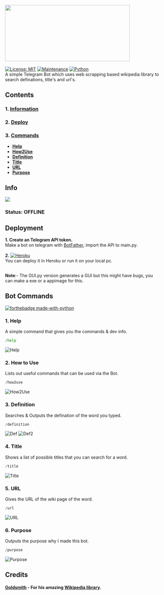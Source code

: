 <img src="https://github.com/themagicalmammal/wikipedia_tele_bot/blob/master/logo.png" width="407" height="183" /> <br /><br />
[![License: MIT](https://img.shields.io/badge/License-MIT-yellow.svg)](https://github.com/themagicalmammal/wiki_telebot/blob/master/LICENSE)
[![Maintenance](https://img.shields.io/badge/Maintained%3F-yes-green.svg)](https://github.com/themagicalmammal/wiki_telebot/pulse) 
[![Python](https://camo.githubusercontent.com/1e61764d58b07bfcb596ec4ee836301e8a769bf0703fe79b23fd7964a4b6a61b/68747470733a2f2f696d672e736869656c64732e696f2f707970692f707976657273696f6e732f707974686f6e2d74656c656772616d2d626f742e737667)](https://www.python.org/)<br />
A simple Telegram Bot which uses web scrapping based wikipedia library to search definations, title's and url's.

## Contents
### 1. [Information](https://github.com/themagicalmammal/wiki_telebot#info)

### 2. [Deploy](https://github.com/themagicalmammal/wiki_telebot#deployment)

### 3. [Commands](https://github.com/themagicalmammal/wiki_telebot#bot-commands)
- **[Help](https://github.com/themagicalmammal/wiki_telebot#1-help)**
- **[How2Use](https://github.com/themagicalmammal/wiki_telebot#2-how-to-use)**
- **[Definition](https://github.com/themagicalmammal/wiki_telebot#3-definition)**
- **[Title](https://github.com/themagicalmammal/wiki_telebot#4-title)**
- **[URL](https://github.com/themagicalmammal/wiki_telebot#5-url)**
- **[Purpose](https://github.com/themagicalmammal/wiki_telebot#6-purpose)**

## Info
<img src="https://github.com/themagicalmammal/wiki_telebot/blob/master/images/info.PNG" /> <br />
### Status: OFFLINE

## Deployment
**1. Create an Telegram API token.** <br />
Make a bot on telegram with [BotFather](https://telegram.me/BotFather), import the API to main.py. <br /> <br />
**2.** [![Heroku](https://camo.githubusercontent.com/6979881d5a96b7b18a057083bb8aeb87ba35fc279452e29034c1e1c49ade0636/68747470733a2f2f7777772e6865726f6b7563646e2e636f6d2f6465706c6f792f627574746f6e2e737667)](https://signup.heroku.com/t/platform?c=7013A000000ib1xQAA&gclid=EAIaIQobChMI1e6tpZKb7QIVyTArCh0W3A0jEAAYASAAEgJ3pvD_BwE) <br />
You can deploy it in Heroku or run it on your local pc. <br /> <br />

**Note**:- The GUI.py version generates a GUI but this might have bugs, you can make a exe or a appimage for this. <br />

## Bot Commands
[![forthebadge made-with-python](http://ForTheBadge.com/images/badges/made-with-python.svg)](https://github.com/themagicalmammal/wiki_telebot/search?l=python)

### 1. Help
A simple command that gives you the commands & dev info.
```python
/help
```

![Help](https://github.com/themagicalmammal/wiki_telebot/blob/master/images/help.PNG)

### 2. How to Use
Lists out useful commands that can be used via the Bot.
```python
/how2use
```

![How2Use](https://github.com/themagicalmammal/wiki_telebot/blob/master/images/how2use.PNG)

### 3. Definition
Searches & Outputs the defination of the word you typed.
```python
/definition
```

![Def](https://github.com/themagicalmammal/wiki_telebot/blob/master/images/definition.PNG)
![Def2](https://github.com/themagicalmammal/wiki_telebot/blob/master/images/definition2.PNG)

### 4. Title
Shows a list of possible titles that you can search for a word.
```python
/title
```

![Title](https://github.com/themagicalmammal/wiki_telebot/blob/master/images/title.PNG)

### 5. URL
Gives the URL of the wiki page of the word.
```python
/url
```

![URL](https://github.com/themagicalmammal/wiki_telebot/blob/master/images/url.PNG)

### 6. Purpose
Outputs the purpose why I made this bot.
```python
/purpose
```

![Purpose](https://github.com/themagicalmammal/wiki_telebot/blob/master/images/purpose.PNG)

## Credits
#### [Goldsmith](https://github.com/goldsmith) - For his amazing [Wikipedia library](https://github.com/goldsmith/Wikipedia).